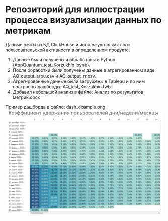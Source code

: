 # Репозиторий для иллюстрации процесса визуализации данных по метрикам

Данные взяты из БД ClickHouse и используются как логи пользовательской активности в определенном продукте. 

1. Данные были получены и обработаны в Python (AppQuantum_test_Korzukhin.ipynb).
2. После обработки были получены данные в агрегированном виде: AQ_output_arpu.csv и AQ_output_rr.csv.
3. Агрегированные данные были загружены в Tableau и по ним построены дашборды: AQ_test_Korzukhin.twb
4. Добавил небольшой анализ в файле: Анализ по результатов метрик.docx

Пример дашборда в файле: dash_example.png
![alt text](https://github.com/Antonkorzy/metrics_viz/blob/master/dash_example.PNG)
